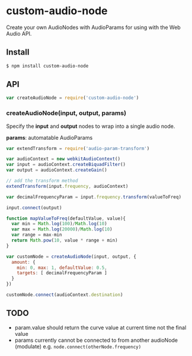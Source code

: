 custom-audio-node
===

Create your own AudioNodes with AudioParams for using with the Web Audio API. 

## Install

```bash
$ npm install custom-audio-node
```

## API

```js
var createAudioNode = require('custom-audio-node')
```

### createAudioNode(input, output, params)

Specify the **input** and **output** nodes to wrap into a single audio node. 

**params**: automatable AudioParams

```js
var extendTransform = require('audio-param-transform')

var audioContext = new webkitAudioContext()
var input = audioContext.createBiquadFilter()
var output = audioContext.createGain()

// add the transform method
extendTransform(input.frequency, audioContext)

var decimalFrequencyParam = input.frequency.transform(valueToFreq)

input.connect(output)

function mapValueToFreq(defaultValue, value){
  var min = Math.log(100)/Math.log(10)
  var max = Math.log(20000)/Math.log(10)
  var range = max-min
  return Math.pow(10, value * range + min)
}

var customNode = createAudioNode(input, output, {
  amount: {
    min: 0, max: 1, defaultValue: 0.5,
    targets: [ decimalFrequencyParam ]
  }
})

customNode.connect(audioContext.destination)
```

## TODO

- param.value should return the curve value at current time not the final value
- params currently cannot be connected to from another audioNode (modulate) e.g. `node.connect(otherNode.frequency)`